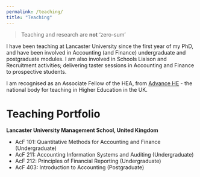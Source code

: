 ```yaml
---
permalink: /teaching/
title: "Teaching"
---
```


> Teaching and research are **not** ‘zero-sum’

I have been teaching at Lancaster University since the first year of my PhD, and have been involved in Accounting (and Finance) undergraduate and postgraduate modules. I am also involved in Schools Liaison and Recruitment activities; delivering taster sessions in Accounting and Finance to prospective students.

I am recognised as an Associate Fellow of the HEA, from [Advance HE](https://www.advance-he.ac.uk) - the national body for teaching in Higher Education in the UK.

# Teaching Portfolio

**Lancaster University Management School, United Kingdom**
- AcF 101: Quantitative Methods for Accounting and Finance (Undergraduate)
- AcF 211: Accounting Information Systems and Auditing (Undergraduate)
- AcF 212: Principles of Financial Reporting (Undergraduate)
- AcF 403: Introduction to Accounting (Postgraduate)
